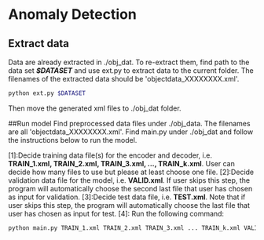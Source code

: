 # Anomaly Detection

## Extract data
Data are already extracted in ./obj_dat. To re-extract them, find path to the data set ***$DATASET*** and use ext.py to extract data to the current folder. The filenames of the extracted data should be 'objectdata_XXXXXXXX.xml'.
```bash
python ext.py $DATASET
```
Then move the generated xml files to ./obj_dat folder. 

##Run model
Find preprocessed data files under ./obj_data. The filenames are all 'objectdata_XXXXXXXX.xml'.
Find main.py under ./obj_dat and follow the instructions below to run the model.

[1]:Decide training data file(s) for the encoder and decoder, i.e. **TRAIN_1.xml, TRAIN_2.xml, TRAIN_3.xml, ..., TRAIN_k.xml**. User can decide how many files to use but please at least choose one file.
[2]:Decide validation data file for the model, i.e. **VALID.xml**. If user skips this step, the program will automatically choose the second last file that user has chosen as input for validation.
[3]:Decide test data file, i.e. **TEST.xml**. Note that if user skips this step, the program will automatically choose the last file that user has chosen as input for test.
[4]: Run the following command:
```bash
python main.py TRAIN_1.xml TRAIN_2.xml TRAIN_3.xml ... TRAIN_k.xml VALID.xml TEST.xml
```

